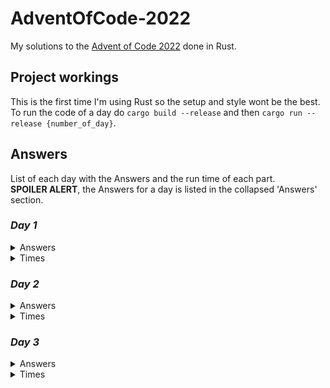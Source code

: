 # AdventOfCode-2022
My solutions to the [Advent of Code 2022](https://adventofcode.com/2022) done in Rust.

## Project workings
This is the first time I'm using Rust so the setup and style wont be the best.  
To run the code of a day do `cargo build --release` and then `cargo run --release {number_of_day}`.

## Answers
List of each day with the Answers and the run time of each part.  
**SPOILER ALERT**, the Answers for a day is listed in the collapsed 'Answers' section.

### *Day 1*
<details><summary>Answers</summary><p>

1. 72240
2. 208622
</p></details>
<details><summary>Times</summary><p>

1. 0.2131 ms
2. 0.1773 ms
</p></details>

### *Day 2*
<details><summary>Answers</summary><p>

1. 9241
2. 14610
</p></details>
<details><summary>Times</summary><p>

1. 0.0616 ms
2. 0.0529 ms
</p></details>

### *Day 3*
<details><summary>Answers</summary><p>

1. 7824
2. 2798
</p></details>
<details><summary>Times</summary><p>

1. 0.0916 ms
2. 0.1042 ms
</p></details>
